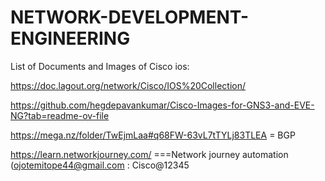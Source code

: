# NETWORK-DEVELOPMENT-ENGINEERING


List of Documents  and Images of Cisco ios:

https://doc.lagout.org/network/Cisco/IOS%20Collection/


https://github.com/hegdepavankumar/Cisco-Images-for-GNS3-and-EVE-NG?tab=readme-ov-file


https://mega.nz/folder/TwEjmLaa#q68FW-63vL7tTYLj83TLEA = BGP

https://learn.networkjourney.com/  ===Network journey automation  (ojotemitope44@gmail.com  :  Cisco@12345
